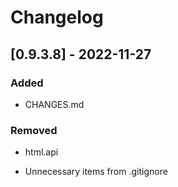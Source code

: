 
# Changelog

## [0.9.3.8] - 2022-11-27

### Added

- CHANGES.md

### Removed

- html.api

- Unnecessary items from .gitignore
